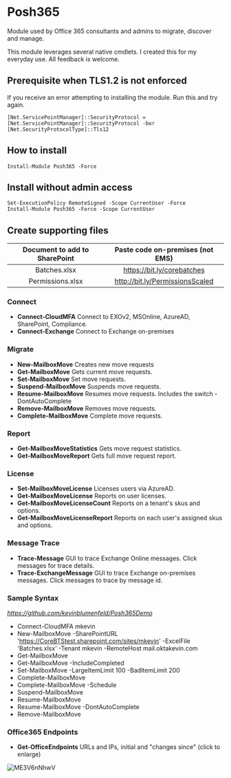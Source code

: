 # Posh365
Module used by Office 365 consultants and admins to migrate, discover and manage.

This module leverages several native cmdlets.  I created this for my everyday use.
All feedback is welcome.

## Prerequisite when TLS1.2 is not enforced
If you receive an error attempting to installing the module. Run this and try again.
```
[Net.ServicePointManager]::SecurityProtocol = [Net.ServicePointManager]::SecurityProtocol -bor [Net.SecurityProtocolType]::Tls12
```

## How to install
```
Install-Module Posh365 -Force
```

## Install without admin access
```
Set-ExecutionPolicy RemoteSigned -Scope CurrentUser -Force
Install-Module Posh365 -Force -Scope CurrentUser
```

## Create supporting files
| Document to add to SharePoint | Paste code on-premises (not EMS) |
| :---------------------------: | :------------------------------: |
|         Batches.xlsx          |    https://bit.ly/corebatches    |
|       Permissions.xlsx        | http://bit.ly/PermissionsScaled  |


### Connect
* **Connect-CloudMFA** Connect to EXOv2, MSOnline, AzureAD, SharePoint, Compliance.
* **Connect-Exchange** Connect to Exchange on-premises

### Migrate
* **New-MailboxMove** Creates new move requests
* **Get-MailboxMove** Gets current move requests.
* **Set-MailboxMove** Set move requests.
* **Suspend-MailboxMove** Suspends move requests.
* **Resume-MailboxMove** Resumes move requests. Includes the switch -DontAutoComplete
* **Remove-MailboxMove** Removes move requests.
* **Complete-MailboxMove** Complete move requests.

### Report
* **Get-MailboxMoveStatistics** Gets move request statistics.
* **Get-MailboxMoveReport** Gets full move request report.

### License
* **Set-MailboxMoveLicense** Licenses users via AzureAD.
* **Get-MailboxMoveLicense** Reports on user licenses.
* **Get-MailboxMoveLicenseCount** Reports on a tenant's skus and options.
* **Get-MailboxMoveLicenseReport** Reports on each user's assigned skus and options.

### Message Trace
* **Trace-Message** GUI to trace Exchange Online messages. Click messages for trace details.
* **Trace-ExchangeMessage** GUI to trace Exchange on-premises messages. Click messages to trace by message id.

### Sample Syntax
_https://github.com/kevinblumenfeld/Posh365Demo_
* Connect-CloudMFA mkevin
* New-MailboxMove -SharePointURL 'https://CoreBTStest.sharepoint.com/sites/mkevin' -ExcelFile 'Batches.xlsx' -Tenant mkevin -RemoteHost mail.oktakevin.com
* Get-MailboxMove
* Get-MailboxMove -IncludeCompleted
* Set-MailboxMove -LargeItemLimit 100 -BadItemLimit 200
* Complete-MailboxMove
* Complete-MailboxMove -Schedule
* Suspend-MailboxMove
* Resume-MailboxMove
* Resume-MailboxMove -DontAutoComplete
* Remove-MailboxMove


### Office365 Endpoints
* **Get-OfficeEndpoints** URLs and IPs, initial and "changes since" (click to enlarge)

![ME3V6nNhwV](https://user-images.githubusercontent.com/28877715/71635906-fcb6a980-2bf6-11ea-927e-03c9bda8f2a4.gif)

